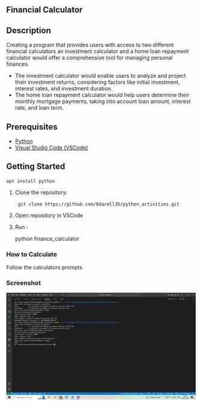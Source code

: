 ## **Financial Calculator**


## Description
Creating a program that provides users with access to two different financial calculators an investment calculator and a home loan repayment calculator would offer a comprehensive tool for managing personal finances.

 - The investment calculator would enable users to analyze and project their investment returns, considering factors like initial investment, interest rates, and investment duration.
 - The home loan repayment calculator would help users determine their monthly mortgage payments, taking into account loan amount, interest rate, and loan term.

## Prerequisites

 - [Python](https://python.org/downloads/)
 - [Visual Studio Code (VSCode)](https://code.visualstudio.com/Download/)

## Getting Started
    apt install python

1. Clone the repository:

        git clone https://github.com/Odarell35/python_activities.git

2. Open repository in VSCode

3. Run :

    python finance_calculator


### How to Calculate
Follow the calculators prompts

### Screenshot

 ![](image.png)


